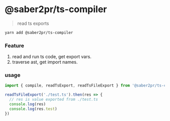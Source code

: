 # @saber2pr/ts-compiler

> read ts exports

```bash
yarn add @saber2pr/ts-compiler
```

### Feature

1. read and run ts code, get export vars.
2. traverse ast, get import names.

### usage

```ts
import { compile, readTsExport, readTsFileExport } from '@saber2pr/ts-compiler'

readTsFileExport('./test.ts').then(res => {
  // res is value exported from ./test.ts
  console.log(res)
  console.log(res.test)
})
```